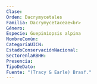 ```yaml
---
Clase: 
Orden: Dacrymycetales
Familia: Dacrymycetaceae<br>
Género: 
Especie: Guepiniopsis alpina
NombreComún: 
CategoríaUICN: 
EstadoConservaciónNacional: 
SectorenlaRBHH: 
Presencia: 
TipoDeDato: 
Fuente: "(Tracy & Earle) Brasf."
---
```

